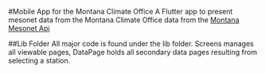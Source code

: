 #Mobile App for the Montana Climate Office
A Flutter app to present mesonet data from the Montana Climate Office
data from the [Montana Mesonet Api](https://climate.umt.edu/mesonet/api/)

##Lib Folder
All major code is found under the lib folder.
Screens manages all viewable pages, DataPage holds all secondary data pages resulting from selecting a station.
